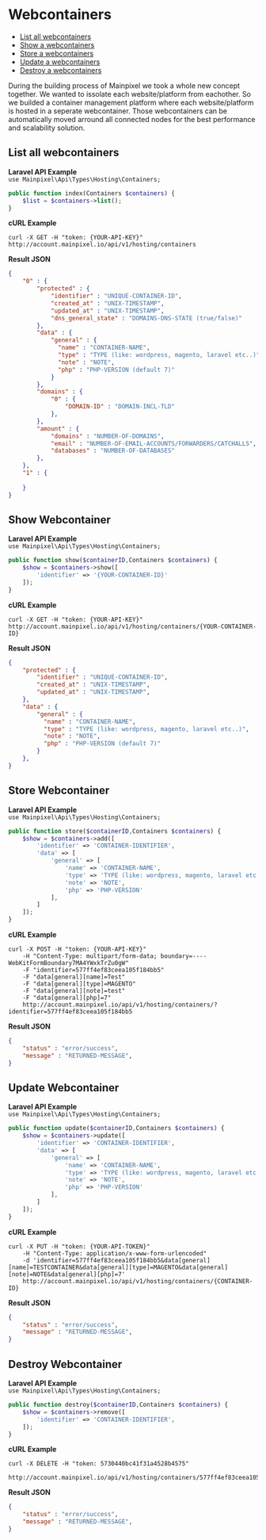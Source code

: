 
# Webcontainers 
- [List all webcontainers](#list-all-webcontainers)
- [Show a webcontainers](#show-webcontainer)
- [Store a webcontainers](#store-webcontainer)
- [Update a webcontainers](#update-webcontainer)
- [Destroy a webcontainers](#destroy-webcontainer)

During the building process of Mainpixel we took a whole new concept together. We wanted to issolate each website/platform from eachother. So we builded a container management platform where each website/platform is hosted in a seperate webcontainer. Those webcontainers can be automatically moved arround all connected nodes for the best performance and scalability solution.

<a name="list-all-webcontainers"></a>
## List all webcontainers


**Laravel API Example**     
`use Mainpixel\Api\Types\Hosting\Containers;`    

```php
public function index(Containers $containers) {
    $list = $containers->list();
}
```

**cURL Example**
```curl
curl -X GET -H "token: {YOUR-API-KEY}" http://account.mainpixel.io/api/v1/hosting/containers
```

**Result JSON**

```json
{
    "0" : {
        "protected" : {
            "identifier" : "UNIQUE-CONTAINER-ID",
            "created_at" : "UNIX-TIMESTAMP",
            "updated_at" : "UNIX-TIMESTAMP",
            "dns_general_state" : "DOMAINS-DNS-STATE (true/false)"
        },
        "data" : {
            "general" : {
              "name" : "CONTAINER-NAME",
              "type" : "TYPE (like: wordpress, magento, laravel etc..)",
              "note" : "NOTE",
              "php" : "PHP-VERSION (default 7)"
            }
        },
        "domains" : {
            "0" : {
                "DOMAIN-ID" : "DOMAIN-INCL-TLD"
            },                                                    
        },
        "amount" : {
            "domains" : "NUMBER-OF-DOMAINS",
            "email" : "NUMBER-OF-EMAIL-ACCOUNTS/FORWARDERS/CATCHALLS",
            "databases" : "NUMBER-OF-DATABASES"
        },
    },
    "1" : {
        
    }
}
```

<a name="show-webcontainer"></a>
## Show Webcontainer

**Laravel API Example**     
`use Mainpixel\Api\Types\Hosting\Containers;`    

```php
public function show($containerID,Containers $containers) {
    $show = $containers->show([
        'identifier' => '{YOUR-CONTAINER-ID}'
    ]);
}
```

**cURL Example**
```curl
curl -X GET -H "token: {YOUR-API-KEY}" http://account.mainpixel.io/api/v1/hosting/containers/{YOUR-CONTAINER-ID}
```

**Result JSON**

```json
{
    "protected" : {
        "identifier" : "UNIQUE-CONTAINER-ID",
        "created_at" : "UNIX-TIMESTAMP",
        "updated_at" : "UNIX-TIMESTAMP",
    },
    "data" : {
        "general" : {
          "name" : "CONTAINER-NAME",
          "type" : "TYPE (like: wordpress, magento, laravel etc..)",
          "note" : "NOTE",
          "php" : "PHP-VERSION (default 7)"
        }
    },
}
```

<a name="store-webcontainer"></a>
## Store Webcontainer

**Laravel API Example**     
`use Mainpixel\Api\Types\Hosting\Containers;`    

```php
public function store($containerID,Containers $containers) {
    $show = $containers->add([
        'identifier' => 'CONTAINER-IDENTIFIER',
        'data' => [
            'general' => [
                'name' => 'CONTAINER-NAME',
                'type' => 'TYPE (like: wordpress, magento, laravel etc..)',
                'note' => 'NOTE',
                'php' => 'PHP-VERSION'
            ],
        ]
    ]);
}
```

**cURL Example**
```curl
curl -X POST -H "token: {YOUR-API-KEY}" 
	-H "Content-Type: multipart/form-data; boundary=----WebKitFormBoundary7MA4YWxkTrZu0gW" 
	-F "identifier=577ff4ef83ceea105f184bb5" 
	-F "data[general][name]=Test" 
	-F "data[general][type]=MAGENTO" 
	-F "data[general][note]=test" 
	-F "data[general][php]=7" 
	http://account.mainpixel.io/api/v1/hosting/containers/?identifier=577ff4ef83ceea105f184bb5
```

**Result JSON**

```json
{
    "status" : "error/success",
    "message" : "RETURNED-MESSAGE",
}
```

<a name="update-webcontainer"></a>
## Update Webcontainer

**Laravel API Example**     
`use Mainpixel\Api\Types\Hosting\Containers;`    

```php
public function update($containerID,Containers $containers) {
    $show = $containers->update([
        'identifier' => 'CONTAINER-IDENTIFIER',
        'data' => [
            'general' => [
                'name' => 'CONTAINER-NAME',
                'type' => 'TYPE (like: wordpress, magento, laravel etc..)',
                'note' => 'NOTE',
                'php' => 'PHP-VERSION'
            ],
        ]
    ]);
}
```

**cURL Example**
```curl
curl -X PUT -H "token: {YOUR-API-TOKEN}" 
	-H "Content-Type: application/x-www-form-urlencoded" 
	-d 'identifier=577ff4ef83ceea105f184bb5&data[general][name]=TESTCONTAINER&data[general][type]=MAGENTO&data[general][note]=NOTE&data[general][php]=7' 
	http://account.mainpixel.io/api/v1/hosting/containers/{CONTAINER-ID}
```

**Result JSON**

```json
{
    "status" : "error/success",
    "message" : "RETURNED-MESSAGE",
}
```

<a name="destroy-webcontainer"></a>
## Destroy Webcontainer

**Laravel API Example**     
`use Mainpixel\Api\Types\Hosting\Containers;`    

```php
public function destroy($containerID,Containers $containers) {
    $show = $containers->remove([
        'identifier' => 'CONTAINER-IDENTIFIER',
    ]);
}
```

**cURL Example**
```curl
curl -X DELETE -H "token: 5730440bc41f31a4528b4575" 
	http://account.mainpixel.io/api/v1/hosting/containers/577ff4ef83ceea105f184bb5
```

**Result JSON**

```json
{
    "status" : "error/success",
    "message" : "RETURNED-MESSAGE",
}
```
